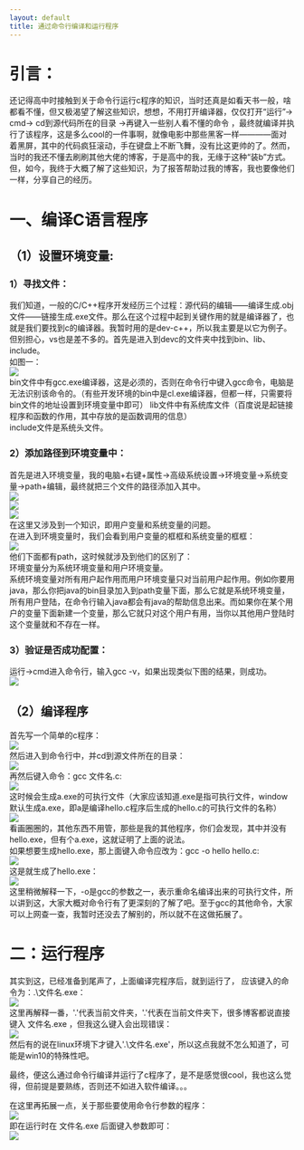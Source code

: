 ```yaml
---
layout: default
title: 通过命令行编译和运行程序
---
```

# 引言：
  还记得高中时接触到关于命令行运行c程序的知识，当时还真是如看天书一般，啥都看不懂，但又极渴望了解这些知识，想想，不用打开编译器，仅仅打开“运行”-> cmd-> cd到源代码所在的目录 ->再键入一些别人看不懂的命令 ，最终就编译并执行了该程序，这是多么cool的一件事啊，就像电影中那些黑客一样————面对着黑屏，其中的代码疯狂滚动，手在键盘上不断飞舞，没有比这更帅的了。然而，当时的我还不懂去刷刷其他大佬的博客，于是高中的我，无缘于这种“装b”方式。但，如今，我终于大概了解了这些知识，为了报答帮助过我的博客，我也要像他们一样，分享自己的经历。

# 一、编译C语言程序
## （1）设置环境变量:
### 1）寻找文件：
   我们知道，一般的C/C++程序开发经历三个过程：源代码的编辑——编译生成.obj文件——链接生成.exe文件。那么在这个过程中起到关键作用的就是编译器了，也就是我们要找到c的编译器。我暂时用的是dev-c++，所以我主要是以它为例子。但别担心，vs也是差不多的。首先是进入到devc的文件夹中找到bin、lib、include。  
   如图一：  
 ![](images/1.png)  
   bin文件中有gcc.exe编译器，这是必须的，否则在命令行中键入gcc命令，电脑是无法识别该命令的。（有些开发环境的bin中是cl.exe编译器，但都一样，只需要将bin文件的地址设置到环境变量中即可）
   lib文件中有系统库文件（百度说是起链接程序和函数的作用，其中存放的是函数调用的信息）  
   include文件是系统头文件。  
### 2）添加路径到环境变量中：
  首先是进入环境变量，我的电脑+右键+属性->高级系统设置->环境变量->系统变量->path+编辑，最终就把三个文件的路径添加入其中。  
![](images/2.png)  
![](images/3.png)  
![](images/4.png)  
  在这里又涉及到一个知识，即用户变量和系统变量的问题。  
  在进入到环境变量时，我们会看到用户变量的框框和系统变量的框框：  
![](images/5.png)  
  他们下面都有path，这时候就涉及到他们的区别了：   
     环境变量分为系统环境变量和用户环境变量。  
     系统环境变量对所有用户起作用而用户环境变量只对当前用户起作用。例如你要用java，那么你把java的bin目录加入到path变量下面，那么它就是系统环境变量，所有用户登陆，在命令行输入java都会有java的帮助信息出来。而如果你在某个用户的变量下面新建一个变量，那么它就只对这个用户有用，当你以其他用户登陆时这个变量就和不存在一样。  
### 3）验证是否成功配置：
  运行->cmd进入命令行，输入gcc -v，如果出现类似下图的结果，则成功。  
![](images/6.png)  
## （2）编译程序
  首先写一个简单的c程序：  
![](images/7.png)  
  然后进入到命令行中，并cd到源文件所在的目录：  
![](images/8.png)  
  再然后键入命令：gcc 文件名.c:  
![](images/9.png)  
  这时候会生成a.exe的可执行文件（大家应该知道.exe是指可执行文件，window默认生成a.exe，即a是编译hello.c程序后生成的hello.c的可执行文件的名称）  
![](images/10.png)  
  看画圈圈的，其他东西不用管，那些是我的其他程序，你们会发现，其中并没有hello.exe，但有个a.exe，这就证明了上面的说法。  
  如果想要生成hello.exe，那上面键入命令应改为：gcc -o hello hello.c:  
![](images/11.png)  
   这是就生成了hello.exe：  
![](images/12.png)  
   这里稍微解释一下，-o是gcc的参数之一，表示重命名编译出来的可执行文件，所以讲到这，大家大概对命令行有了更深刻的了解了吧。至于gcc的其他命令，大家可以上网查一查，我暂时还没去了解别的，所以就不在这做拓展了。  

# 二：运行程序 
   其实到这，已经准备到尾声了，上面编译完程序后，就到运行了，
   应该键入的命令为：.\文件名.exe：    
![](images/13.png)    
   这里再解释一番，'.'代表当前文件夹，'.\'代表在当前文件夹下，很多博客都说直接键入 文件名.exe ，但我这么键入会出现错误：  
![](images/14.png)  
   然后有的说在linux环境下才键入'.\文件名.exe'，所以这点我就不怎么知道了，可能是win10的特殊性吧。  

   最终，便这么通过命令行编译并运行了c程序了，是不是感觉很cool，我也这么觉得，但前提是要熟练，否则还不如进入软件编译。。。

   在这里再拓展一点，关于那些要使用命令行参数的程序：    
![](images/15.png)  
   即在运行时在 文件名.exe 后面键入参数即可：  
![](images/16.png)
